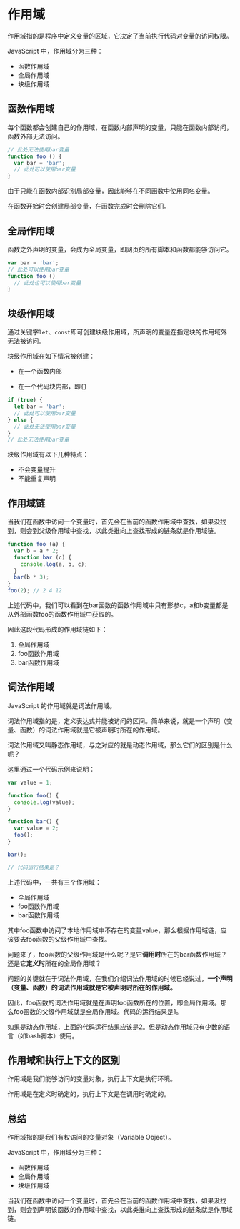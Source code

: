 # 作用域

作用域指的是程序中定义变量的区域，它决定了当前执行代码对变量的访问权限。

JavaScript 中，作用域分为三种：

- 函数作用域
- 全局作用域
- 块级作用域

## 函数作用域

每个函数都会创建自己的作用域，在函数内部声明的变量，只能在函数内部访问，函数外部无法访问。

```js
// 此处无法使用bar变量
function foo () {
  var bar = 'bar';
  // 此处可以使用bar变量
}
```

由于只能在函数内部识别局部变量，因此能够在不同函数中使用同名变量。

在函数开始时会创建局部变量，在函数完成时会删除它们。

## 全局作用域

函数之外声明的变量，会成为全局变量，即网页的所有脚本和函数都能够访问它。

```js
var bar = 'bar';
// 此处可以使用bar变量
function foo () 
  // 此处也可以使用bar变量
}
```

## 块级作用域

通过关键字`let`、`const`即可创建块级作用域，所声明的变量在指定块的作用域外无法被访问。

块级作用域在如下情况被创建：

- 在一个函数内部

- 在一个代码块内部，即`{}`

```js
if (true) {
  let bar = 'bar';
  // 此处可以使用bar变量
} else {
  // 此处无法使用bar变量
}
// 此处无法使用bar变量
```

块级作用域有以下几种特点：

- 不会变量提升
- 不能重复声明

## 作用域链

当我们在函数中访问一个变量时，首先会在当前的函数作用域中查找，如果没找到，则会到父级作用域中查找，以此类推向上查找形成的链条就是作用域链。

```js
function foo (a) {
  var b = a * 2;
  function bar (c) {
    console.log(a, b, c);
  }
  bar(b * 3);
}
foo(2); // 2 4 12
```

上述代码中，我们可以看到在bar函数的函数作用域中只有形参c，a和b变量都是从外部函数foo的函数作用域中获取的。

因此这段代码形成的作用域链如下：

1. 全局作用域
2. foo函数作用域
3. bar函数作用域

## 词法作用域

 JavaScript 的作用域就是词法作用域。

词法作用域指的是，定义表达式并能被访问的区间。简单来说，就是一个声明（变量、函数）的词法作用域就是它被声明时所在的作用域。

词法作用域又叫静态作用域，与之对应的就是动态作用域，那么它们的区别是什么呢？

这里通过一个代码示例来说明：

```js
var value = 1;

function foo() {
  console.log(value);
}

function bar() {
  var value = 2;
  foo();
}

bar();

// 代码运行结果是？
```

上述代码中，一共有三个作用域：

- 全局作用域
- foo函数作用域
- bar函数作用域

其中foo函数中访问了本地作用域中不存在的变量value，那么根据作用域链，应该要去foo函数的父级作用域中查找。

问题来了，foo函数的父级作用域是什么呢？是它**调用时**所在的bar函数作用域？还是它**定义时**所在的全局作用域？

问题的关键就在于词法作用域，在我们介绍词法作用域的时候已经说过，**一个声明（变量、函数）的词法作用域就是它被声明时所在的作用域。**

因此，foo函数的词法作用域就是在声明foo函数所在的位置，即全局作用域。那么foo函数的父级作用域就是全局作用域。代码的运行结果是1。

如果是动态作用域，上面的代码运行结果应该是2。但是动态作用域只有少数的语言（如bash脚本）使用。

## 作用域和执行上下文的区别

作用域是我们能够访问的变量对象，执行上下文是执行环境。

作用域是在定义时确定的，执行上下文是在调用时确定的。

## 总结

作用域指的是我们有权访问的变量对象（Variable Object）。

JavaScript 中，作用域分为三种：

- 函数作用域
- 全局作用域
- 块级作用域

当我们在函数中访问一个变量时，首先会在当前的函数作用域中查找，如果没找到，则会到声明该函数的作用域中查找，以此类推向上查找形成的链条就是作用域链。

<Vssue 
    :options="{ labels: [$page.relativePath.split('/')[0]] }" 
    :title="$page.relativePath.split('/')[1]" 
/>